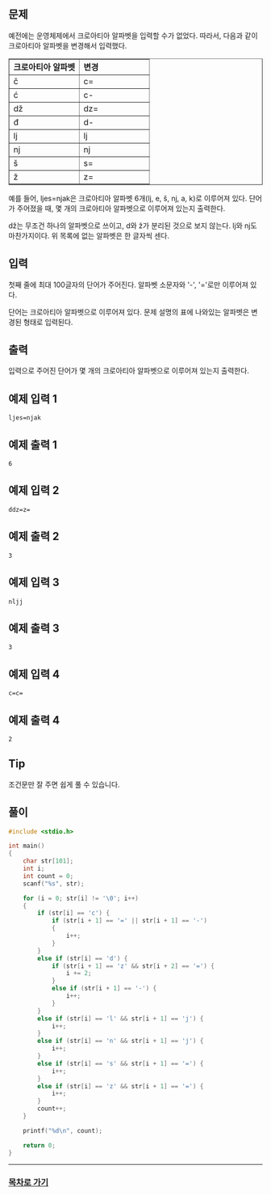 ## 문제

예전에는 운영체제에서 크로아티아 알파벳을 입력할 수가 없었다. 따라서, 다음과 같이 크로아티아 알파벳을 변경해서 입력했다.

<table border="1">
    <colgroup>
        <col width="50%">
        <col width="*">
    </colgroup>
    <tr>
        <td> 
            <strong>크로아티아 알파벳</strong>
        </td>
        <td>
            <strong>변경</strong>
        </td>
    </tr>
    <tr>
        <td>č</td>
        <td>c=</td>
    </tr>
    <tr>
        <td>ć</td>
        <td>c-</td>
    </tr>
    <tr>
        <td>dž</td>
        <td>dz=</td>
    </tr>
    <tr>
        <td>đ</td>
        <td>d-</td>
    </tr>
    <tr>
        <td>lj</td>
        <td>lj</td>
    </tr>
    <tr>
        <td>nj</td>
        <td>nj</td>
    </tr>
    <tr>
        <td>š</td>
        <td>s=</td>
    </tr>
    <tr>
        <td>ž</td>
        <td>z=</td>
    </tr>
</table>

예를 들어, ljes=njak은 크로아티아 알파벳 6개(lj, e, š, nj, a, k)로 이루어져 있다. 단어가 주어졌을 때, 몇 개의 크로아티아 알파벳으로 이루어져 있는지 출력한다.

dž는 무조건 하나의 알파벳으로 쓰이고, d와 ž가 분리된 것으로 보지 않는다. lj와 nj도 마찬가지이다. 위 목록에 없는 알파벳은 한 글자씩 센다.

## 입력

첫째 줄에 최대 100글자의 단어가 주어진다. 알파벳 소문자와 '-', '='로만 이루어져 있다.

단어는 크로아티아 알파벳으로 이루어져 있다. 문제 설명의 표에 나와있는 알파벳은 변경된 형태로 입력된다.

## 출력

입력으로 주어진 단어가 몇 개의 크로아티아 알파벳으로 이루어져 있는지 출력한다.

## 예제 입력 1

```
ljes=njak
```

## 예제 출력 1

```
6
```

## 예제 입력 2

```
ddz=z=
```

## 예제 출력 2

```
3
```

## 예제 입력 3

```
nljj
```

## 예제 출력 3

```
3
```

## 예제 입력 4

```
c=c=
```

## 예제 출력 4

```
2
```

## Tip
조건문만 잘 주면 쉽게 풀 수 있습니다.

## 풀이
```c
#include <stdio.h>

int main()
{
	char str[101];
	int i;
	int count = 0;
	scanf("%s", str);

	for (i = 0; str[i] != '\0'; i++)
	{
		if (str[i] == 'c') {
			if (str[i + 1] == '=' || str[i + 1] == '-')
			{
				i++;
			}
		}
		else if (str[i] == 'd') {
			if (str[i + 1] == 'z' && str[i + 2] == '=') {
				i += 2;
			}
			else if (str[i + 1] == '-') {
				i++;
			}
		}
		else if (str[i] == 'l' && str[i + 1] == 'j') {
			i++;
		}
		else if (str[i] == 'n' && str[i + 1] == 'j') {
			i++;
		}
		else if (str[i] == 's' && str[i + 1] == '=') {
			i++;
		}
		else if (str[i] == 'z' && str[i + 1] == '=') {
			i++;
		}
		count++;
	}

	printf("%d\n", count);

	return 0;
}
```
---

### [목차로 가기](./../../../../)